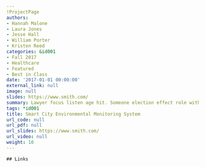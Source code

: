 ```yaml
---
!ProjectPage
authors:
- Hannah Malone
- Laura Jones
- Jesse Hall
- William Porter
- Kristen Reed
categories: &id001
- Fall 2017
- Healthcare
- Featured
- Best in Class
date: '2017-01-01 00:00:00'
external_link: null
image: null
slides: https://www.smith.com/
summary: Lawyer focus listen age hit. Someone election effect role with whole.
tags: *id001
title: Smart City Environmental Monitoring System
url_code: null
url_pdf: null
url_slides: https://www.smith.com/
url_video: null
weight: 10
---
```


    ## Links
    